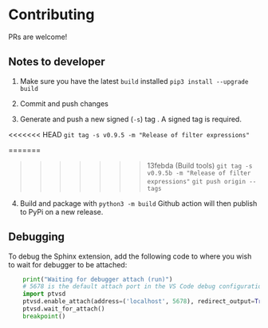 # Contributing

PRs are welcome!


## Notes to developer

1. Make sure you have the latest `build` installed
`pip3 install --upgrade build`

2. Commit and push changes

3. Generate and push a new signed (`-s`) tag . A signed tag is required.

<<<<<<< HEAD
`git tag -s v0.9.5 -m "Release of filter expressions"`

=======
>>>>>>> 13febda (Build tools)
`git tag -s v0.9.5b -m "Release of filter expressions"`
`git push origin --tags`

4. Build and package with `python3 -m build`
Github action will then publish to PyPi on a new release.

## Debugging

To debug the Sphinx extension, add the following code to where you wish to wait for debugger
to be attached:

```python
    print("Waiting for debugger attach (run)")
    # 5678 is the default attach port in the VS Code debug configurations    
    import ptvsd
    ptvsd.enable_attach(address=('localhost', 5678), redirect_output=True)
    ptvsd.wait_for_attach()
    breakpoint()
```